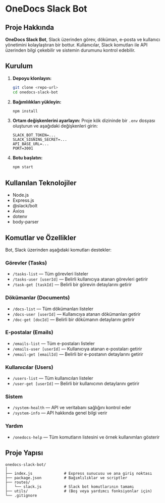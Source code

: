 # OneDocs Slack Bot

## Proje Hakkında

**OneDocs Slack Bot**, Slack üzerinden görev, döküman, e-posta ve kullanıcı yönetimini kolaylaştıran bir bottur. Kullanıcılar, Slack komutları ile API üzerinden bilgi çekebilir ve sistemin durumunu kontrol edebilir.

## Kurulum

1. **Depoyu klonlayın:**
   ```bash
   git clone <repo-url>
   cd onedocs-slack-bot
   ```

2. **Bağımlılıkları yükleyin:**
   ```bash
   npm install
   ```

3. **Ortam değişkenlerini ayarlayın:**
   Proje kök dizininde bir `.env` dosyası oluşturun ve aşağıdaki değişkenleri girin:
   ```
   SLACK_BOT_TOKEN=...
   SLACK_SIGNING_SECRET=...
   API_BASE_URL=...
   PORT=3001
   ```

4. **Botu başlatın:**
   ```bash
   npm start
   ```

## Kullanılan Teknolojiler

- Node.js
- Express.js
- @slack/bolt
- Axios
- dotenv
- body-parser

## Komutlar ve Özellikler

Bot, Slack üzerinden aşağıdaki komutları destekler:

### Görevler (Tasks)
- `/tasks-list` — Tüm görevleri listeler
- `/tasks-user [userId]` — Belirli kullanıcıya atanan görevleri getirir
- `/task-get [taskId]` — Belirli bir görevin detaylarını getirir

### Dökümanlar (Documents)
- `/docs-list` — Tüm dökümanları listeler
- `/docs-user [userId]` — Kullanıcıya atanan dökümanları getirir
- `/doc-get [docId]` — Belirli bir dökümanın detaylarını getirir

### E-postalar (Emails)
- `/emails-list` — Tüm e-postaları listeler
- `/emails-user [userId]` — Kullanıcıya atanan e-postaları getirir
- `/email-get [emailId]` — Belirli bir e-postanın detaylarını getirir

### Kullanıcılar (Users)
- `/users-list` — Tüm kullanıcıları listeler
- `/user-get [userId]` — Belirli bir kullanıcının detaylarını getirir

### Sistem
- `/system-health` — API ve veritabanı sağlığını kontrol eder
- `/system-info` — API hakkında genel bilgi verir

### Yardım
- `/onedocs-help` — Tüm komutların listesini ve örnek kullanımları gösterir

## Proje Yapısı

```
onedocs-slack-bot/
│
├── index.js              # Express sunucusu ve ana giriş noktası
├── package.json          # Bağımlılıklar ve scriptler
├── routes/
│   └── slack.js          # Slack bot komutlarının tamamı
├── utils/                # (Boş veya yardımcı fonksiyonlar için)
└── .gitignore
```